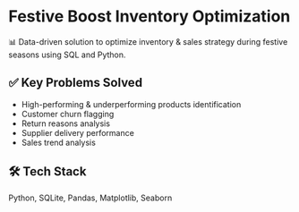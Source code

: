 # Festive Boost Inventory Optimization

📊 Data-driven solution to optimize inventory & sales strategy during festive seasons using SQL and Python.

## ✅ Key Problems Solved
- High-performing & underperforming products identification  
- Customer churn flagging  
- Return reasons analysis  
- Supplier delivery performance  
- Sales trend analysis  

## 🛠️ Tech Stack
Python, SQLite, Pandas, Matplotlib, Seaborn


